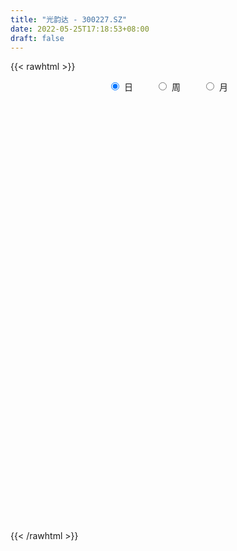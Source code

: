 ```yaml
---
title: "光韵达 - 300227.SZ"
date: 2022-05-25T17:18:53+08:00
draft: false
---
```

{{< rawhtml >}}
    <div style="text-align: center">
        <label style="padding: 1rem;"><input style="margin-right: .5rem" type="radio" name="period" value="D" checked onclick="period_change(this)">日</label>
        <label style="padding: 1rem;"><input style="margin-right: .5rem" type="radio" name="period" value="W" onclick="period_change(this)">周</label>
        <label style="padding: 1rem;"><input style="margin-right: .5rem" type="radio" name="period" value="M" onclick="period_change(this)">月</label>
    </div>
    <div id="chart" style="height: 700px;"></div> 
    <script type="text/javascript">
        const D_v = [71396.24,88922.15,43940.6,48560.32,57992.79,38541.6,37579.6,61984.6,59039.8,83075.34,78291.04,129403.0,85136.7,100874.37,56482.6,55935.8,70724.76,62112.71,170554.14,126384.4,131068.04,201486.22,143440.69,131235.46,130360.18,259855.93,409056.14,199889.13,178535.91,159431.73,136058.58,106813.32,90333.23,119908.94,79739.26,60459.34,67501.64,71784.41,97743.87,93376.44,111074.09,106087.14,94835.6,92257.3,80976.5,82718.97,72795.0,121804.64,139381.11,129545.87,121291.5,263910.94,219995.72,147917.06,153386.84,182254.27,235423.58,179994.6,364795.59,214071.43,172314.31,724397.25,739042.03,427106.42,424332.14,273729.83,359497.41,238953.39,218591.77,242020.8,318872.34,294458.9,184099.8,281123.5,217266.5,311975.94,504077.92,373234.97,506858.2,376538.62,323820.53,209619.53,225566.65,229854.17,163234.7,120606.82,201833.41,137976.55,152385.98,157050.64,77873.5,78353.4,109851.4,113521.88,60467.39,81417.8,60236.64,59104.8,75824.5,69348.02,40558.02,37302.08,76669.12,40745.8,37865.04,49590.94,54704.7,55836.8,70905.3,61338.44,151923.44,104471.86,77012.3,99875.94,114016.34,87281.37,78830.01,88817.77,73609.66,108727.64,107338.99,86425.65,125589.95,91351.6,109850.2,92087.62,89236.9,92846.1,97689.3,194708.17,112758.65,227802.3,177485.65,229566.56,158750.72,158830.48,134049.5,192726.27,166559.0,161096.65,295606.82,146091.99,103067.8,102320.33,89074.14,89567.28,103304.78,135555.5,86853.82,63556.52,65242.65,60344.17,111104.92,50102.77,62726.55,63621.4,88442.85,54688.3,101990.1,106949.3,65543.8,88269.05,52507.57,49715.07,65288.87,53689.4,71375.81,89436.87,94450.52,106181.23,103605.03,59513.95,33618.19,74786.0,31384.93,80382.73,39596.29,49750.66,45534.12,49653.26,41785.61,43439.1,29889.5,32215.57,34482.6,38228.9,34762.62,48405.16,39373.58,56055.16,79682.22,41193.5,66407.01,56197.33,40354.14,58902.57,63582.83,62960.99,57195.45,76431.44,52092.62,51323.26,41003.0,70162.3,78425.6,64043.8,34962.77,38465.4,51883.55,42135.0,42007.0,33212.98,36962.8,44555.4,41077.74,30891.0,29548.1,27858.72,35559.46,46823.46,52243.0,35691.33,25020.13,31625.8,33122.38,26908.4,28099.0,30063.8,44159.0,26860.35,64452.2,41526.49,44926.45,38436.0,57102.1,42088.04,43061.3,38937.8,38467.0,68386.0,52222.8,29601.54,34437.1,35817.03,36481.0,30215.0,42730.5,36498.1,52306.82,50859.4]
const D_histogram = [0.0,-0.0158969801,-0.0237149675,-0.0285580224,-0.0343892147,-0.0353694239,-0.0319135427,-0.021324777,-0.0131343557,0.0007796211,-0.0021570535,0.0099348107,0.0174390977,0.0057442475,0.0023226158,-0.0027402468,0.0047968852,0.0083829006,0.026452293,0.0386032361,0.0469514476,0.0625440773,0.0550224973,0.0574372503,0.0531035476,0.0637212894,0.0779285877,0.0750200605,0.0465913602,0.0342538761,0.0191690252,-0.0077397423,-0.0138278504,-0.0422531989,-0.065223744,-0.0668299192,-0.063743277,-0.0602844974,-0.0483400873,-0.0469092566,-0.0316145723,-0.0166563059,-0.0230767262,-0.0214478985,-0.0218304028,-0.0297855301,-0.0273240599,-0.0120186591,0.0048185374,0.0147022747,0.0113797909,0.022264319,-0.0217472899,-0.0282487528,-0.0089198509,0.0134807444,0.0244762598,0.041092812,0.0602677954,0.0652257443,0.0659695779,0.1289767519,0.1629566367,0.1504248438,0.1160744642,0.0880918861,0.0321814512,-0.0045526921,-0.0273314664,-0.0267051814,-0.0005320202,0.0032683553,-0.0007790027,-0.0025112803,-0.0065250376,-0.000256323,0.0376562791,0.0365316686,0.039632929,0.0278992096,0.0265640244,0.020906884,-0.0050792145,-0.0232880001,-0.0553979798,-0.0688843717,-0.066642996,-0.0596147771,-0.0810894697,-0.1018879075,-0.112643674,-0.1111789029,-0.1235759277,-0.150111497,-0.1614394768,-0.1782282656,-0.1735409336,-0.1520520848,-0.1214504709,-0.1126297716,-0.0927777282,-0.0719460829,-0.066744731,-0.0516772072,-0.0368414293,-0.0202919457,-0.013062296,-0.0011743532,0.0155655148,0.0299662307,0.0599465488,0.0501203637,0.0623319986,0.0773634646,0.0778818056,0.0710134501,0.0692861025,0.0643319061,0.0491719688,0.0551013257,0.062963627,0.0612709726,0.0720456623,0.0790566053,0.0684827309,0.0728123131,0.0605631098,0.0588483852,0.0553959329,0.068777977,0.0656880475,0.0803658389,0.0624696547,0.0587758621,0.0506418166,0.0457792736,0.0348215109,0.0390455638,0.0173751451,-0.0098563796,0.0061870297,0.0038268411,-0.0029334202,-0.0146431986,-0.0256171343,-0.0323053166,-0.0256722094,-0.0384203778,-0.0568169167,-0.0610672779,-0.0567272701,-0.0528447926,-0.0691156438,-0.0733952021,-0.0640236365,-0.0509083974,-0.0328273052,-0.0208030294,0.0002437425,-0.0022379939,-0.0033773301,-0.0195622683,-0.022586465,-0.0260862243,-0.0181539587,-0.0174706533,-0.0257940929,-0.0131024254,-0.0114868865,0.0035494937,-0.0095364165,-0.0235866969,-0.0329838918,-0.0586803052,-0.066946718,-0.0962494285,-0.1063493359,-0.1061941593,-0.0872520353,-0.0617959655,-0.0455760405,-0.0441878467,-0.0367517138,-0.0271072528,-0.0101406839,-0.0015764185,0.0102105586,0.0278435408,0.0347511652,0.0498112684,0.0486565296,0.0468609266,0.0503945551,0.0556919914,0.0533940183,0.0425050976,0.0254291216,0.0021215289,-0.0277039933,-0.054882768,-0.0641747048,-0.0609839758,-0.0716956277,-0.1044359774,-0.0960604932,-0.0787271089,-0.0552319427,-0.0315331682,-0.0114299409,0.0053918737,0.0096901964,0.0154642755,0.0179963373,0.0074736104,0.0097246322,0.0096309993,0.0093270929,0.0171823604,0.0124699227,-0.0011774502,-0.0286414389,-0.0313515953,-0.0381164777,-0.0284741596,-0.02685764,-0.0175315292,-0.0044603048,0.0090068815,0.0002977429,-0.0122825682,-0.0565960821,-0.0883530691,-0.0873993812,-0.0881302513,-0.0577689577,-0.0285249194,-0.0059163984,0.0202958905,0.042879365,0.0612685984,0.081668915,0.0905870018,0.094186989,0.0959648359,0.0988413861,0.0975632728,0.0992693209,0.1050828016,0.084846712,0.0855267513]
const D_fast = [0.0,-0.0198712251,-0.0336179544,-0.0456005149,-0.0600290109,-0.069851576,-0.0743740806,-0.0691165091,-0.0642096767,-0.0501007946,-0.0535767326,-0.0390011657,-0.0271371043,-0.0373958926,-0.0402368704,-0.0459847947,-0.0372484414,-0.0315667009,-0.0068842352,0.0149175169,0.0350035903,0.0662322394,0.0724662837,0.0892403493,0.0981825335,0.1247305977,0.1584200428,0.1742665307,0.1574856705,0.1537116555,0.1434190608,0.1145753577,0.1050302871,0.0660416388,0.0267651577,0.0084515027,-0.0043976744,-0.0160100191,-0.0161506308,-0.0264471143,-0.019056073,-0.0082618831,-0.0204514849,-0.0241846318,-0.0300247369,-0.0454262467,-0.0497957915,-0.0374950554,-0.0194532245,-0.0058939186,-0.0063714547,0.0100791532,-0.0393692783,-0.0529329294,-0.0358339901,-0.0100632088,0.0070513715,0.0339411268,0.068183059,0.089447444,0.1066836721,0.2019350341,0.276654078,0.3017284961,0.2963967326,0.290437126,0.2425720539,0.2046997376,0.1750880967,0.1690380863,0.1950782425,0.1996957068,0.1954535981,0.1930935005,0.1874484838,0.1936531176,0.2409797895,0.2489880961,0.2619975888,0.2572386718,0.2625444927,0.2621140732,0.2348581711,0.2108273855,0.1648679108,0.134160426,0.1197410527,0.1118655773,0.0701185174,0.0238481027,-0.0150685824,-0.041398537,-0.0846895437,-0.1487529872,-0.2004408363,-0.2617866914,-0.3004845928,-0.3170087652,-0.316769769,-0.3361065126,-0.3394489012,-0.3366037767,-0.3480886076,-0.3459403855,-0.340314965,-0.3288384678,-0.3248743921,-0.3132800376,-0.2926487909,-0.2707565173,-0.225789562,-0.2230856562,-0.1952910216,-0.1609186895,-0.1409298971,-0.1300448901,-0.114450712,-0.1033219319,-0.1061888771,-0.0864841888,-0.0628809807,-0.0492558919,-0.0204697866,0.0063053077,0.012852116,0.0353847765,0.0382763506,0.0512737223,0.0616702532,0.0922467916,0.1055788739,0.1403481251,0.1380693546,0.1490695275,0.1535959362,0.1601782115,0.1579258265,0.1719112704,0.154584638,0.1248890184,0.1424791851,0.1410757068,0.1335820904,0.1182115124,0.1008332931,0.0860687817,0.0862838365,0.0639305736,0.0313298056,0.0118126249,0.0019708152,-0.0073579054,-0.0409076676,-0.0635360264,-0.0701703699,-0.0697822303,-0.0599079644,-0.0530844459,-0.0319767384,-0.0350179733,-0.037001642,-0.0580771472,-0.0667479601,-0.0767692756,-0.0733754996,-0.0770598575,-0.0918318204,-0.0824157592,-0.083671942,-0.0677481884,-0.0832182026,-0.1031651573,-0.1208083252,-0.1611748148,-0.1861779071,-0.2395429748,-0.2762302161,-0.3026235794,-0.3054944642,-0.2954873858,-0.2906614709,-0.3003202388,-0.3020720343,-0.2992043865,-0.2847729885,-0.2766028279,-0.2622632111,-0.2376693436,-0.2220739279,-0.1945610076,-0.1835516141,-0.1736319854,-0.1574997181,-0.1382792839,-0.1272287525,-0.1274913988,-0.1382100944,-0.1609873049,-0.1977388254,-0.2386382921,-0.2639739051,-0.27602917,-0.3046647289,-0.3635140729,-0.3791537121,-0.381502105,-0.3718149244,-0.3559994419,-0.3387536999,-0.3205839169,-0.313863045,-0.3042228971,-0.297191751,-0.3058460753,-0.3011638954,-0.2988497785,-0.2968219117,-0.284671054,-0.2862660111,-0.3002077466,-0.3348320949,-0.3453801502,-0.361674152,-0.3591503738,-0.3642482642,-0.3593050357,-0.3473488876,-0.3316299808,-0.3402646837,-0.3559156368,-0.4143781712,-0.4682234256,-0.4891195829,-0.5118830158,-0.4959639617,-0.4738511533,-0.4527217318,-0.4214354703,-0.3881321545,-0.3544257715,-0.3136082262,-0.2820433889,-0.2548966544,-0.2291275986,-0.2015407019,-0.178427997,-0.1519046186,-0.1198204376,-0.1188448492,-0.0967831221]
const D_slow = [0.0,-0.003974245,-0.0099029869,-0.0170424925,-0.0256397962,-0.0344821521,-0.0424605378,-0.0477917321,-0.051075321,-0.0508804157,-0.0514196791,-0.0489359764,-0.044576202,-0.0431401401,-0.0425594862,-0.0432445479,-0.0420453266,-0.0399496014,-0.0333365282,-0.0236857192,-0.0119478573,0.0036881621,0.0174437864,0.031803099,0.0450789859,0.0610093082,0.0804914552,0.0992464703,0.1108943103,0.1194577794,0.1242500356,0.1223151001,0.1188581375,0.1082948377,0.0919889017,0.0752814219,0.0593456027,0.0442744783,0.0321894565,0.0204621423,0.0125584993,0.0083944228,0.0026252413,-0.0027367334,-0.0081943341,-0.0156407166,-0.0224717316,-0.0254763963,-0.024271762,-0.0205961933,-0.0177512456,-0.0121851658,-0.0176219883,-0.0246841765,-0.0269141392,-0.0235439532,-0.0174248882,-0.0071516852,0.0079152636,0.0242216997,0.0407140942,0.0729582822,0.1136974413,0.1513036523,0.1803222684,0.2023452399,0.2103906027,0.2092524297,0.2024195631,0.1957432677,0.1956102627,0.1964273515,0.1962326008,0.1956047808,0.1939735214,0.1939094406,0.2033235104,0.2124564275,0.2223646598,0.2293394622,0.2359804683,0.2412071893,0.2399373856,0.2341153856,0.2202658907,0.2030447977,0.1863840487,0.1714803545,0.151207987,0.1257360102,0.0975750917,0.0697803659,0.038886384,0.0013585098,-0.0390013594,-0.0835584258,-0.1269436592,-0.1649566804,-0.1953192981,-0.223476741,-0.2466711731,-0.2646576938,-0.2813438765,-0.2942631783,-0.3034735357,-0.3085465221,-0.3118120961,-0.3121056844,-0.3082143057,-0.300722748,-0.2857361108,-0.2732060199,-0.2576230202,-0.2382821541,-0.2188117027,-0.2010583402,-0.1837368145,-0.167653838,-0.1553608458,-0.1415855144,-0.1258446077,-0.1105268645,-0.0925154489,-0.0727512976,-0.0556306149,-0.0374275366,-0.0222867592,-0.0075746629,0.0062743204,0.0234688146,0.0398908265,0.0599822862,0.0755996999,0.0902936654,0.1029541195,0.1143989379,0.1231043157,0.1328657066,0.1372094929,0.134745398,0.1362921554,0.1372488657,0.1365155106,0.132854711,0.1264504274,0.1183740983,0.1119560459,0.1023509515,0.0881467223,0.0728799028,0.0586980853,0.0454868871,0.0282079762,0.0098591757,-0.0061467335,-0.0188738328,-0.0270806591,-0.0322814165,-0.0322204809,-0.0327799793,-0.0336243119,-0.0385148789,-0.0441614952,-0.0506830513,-0.0552215409,-0.0595892042,-0.0660377275,-0.0693133338,-0.0721850555,-0.071297682,-0.0736817862,-0.0795784604,-0.0878244333,-0.1024945096,-0.1192311891,-0.1432935463,-0.1698808802,-0.1964294201,-0.2182424289,-0.2336914203,-0.2450854304,-0.2561323921,-0.2653203205,-0.2720971337,-0.2746323047,-0.2750264093,-0.2724737697,-0.2655128845,-0.2568250932,-0.2443722761,-0.2322081437,-0.220492912,-0.2078942732,-0.1939712754,-0.1806227708,-0.1699964964,-0.163639216,-0.1631088338,-0.1700348321,-0.1837555241,-0.1997992003,-0.2150451942,-0.2329691012,-0.2590780955,-0.2830932188,-0.3027749961,-0.3165829817,-0.3244662738,-0.327323759,-0.3259757906,-0.3235532415,-0.3196871726,-0.3151880883,-0.3133196857,-0.3108885276,-0.3084807778,-0.3061490046,-0.3018534145,-0.2987359338,-0.2990302964,-0.3061906561,-0.3140285549,-0.3235576743,-0.3306762142,-0.3373906242,-0.3417735065,-0.3428885827,-0.3406368623,-0.3405624266,-0.3436330686,-0.3577820892,-0.3798703564,-0.4017202017,-0.4237527646,-0.438195004,-0.4453262338,-0.4468053334,-0.4417313608,-0.4310115195,-0.4156943699,-0.3952771412,-0.3726303907,-0.3490836435,-0.3250924345,-0.300382088,-0.2759912698,-0.2511739395,-0.2249032391,-0.2036915611,-0.1823098733]
const D_data = [['2021-05-14', 9.6732, 9.6234, 9.5038, 9.713],['2021-05-17', 9.5536, 9.3743, 9.3743, 9.6035],['2021-05-18', 9.3245, 9.3943, 9.3146, 9.4241],['2021-05-19', 9.3743, 9.3743, 9.3345, 9.4241],['2021-05-20', 9.3345, 9.3046, 9.2847, 9.3743],['2021-05-21', 9.3046, 9.3146, 9.2946, 9.3943],['2021-05-24', 9.3245, 9.3444, 9.2847, 9.3444],['2021-05-25', 9.3444, 9.4441, 9.2946, 9.4441],['2021-05-26', 9.4441, 9.4441, 9.3743, 9.4839],['2021-05-27', 9.4441, 9.5636, 9.4042, 9.6035],['2021-05-28', 9.5337, 9.3743, 9.3544, 9.5935],['2021-05-31', 9.3743, 9.5835, 9.3644, 9.6333],['2021-06-01', 9.6234, 9.5835, 9.5337, 9.6533],['2021-06-02', 9.5536, 9.3345, 9.3245, 9.5935],['2021-06-03', 9.3644, 9.3943, 9.3345, 9.4839],['2021-06-04', 9.3743, 9.3444, 9.3245, 9.4042],['2021-06-07', 9.3444, 9.5038, 9.3444, 9.5038],['2021-06-08', 9.5038, 9.4839, 9.3943, 9.5138],['2021-06-09', 9.464, 9.733, 9.464, 9.8226],['2021-06-10', 9.713, 9.7629, 9.5337, 9.8127],['2021-06-11', 9.6732, 9.8027, 9.6134, 9.9322],['2021-06-15', 9.8027, 10.0019, 9.7728, 10.2311],['2021-06-16', 9.9521, 9.7828, 9.6732, 10.0219],['2021-06-17', 9.7629, 9.9422, 9.6832, 9.992],['2021-06-18', 9.992, 9.9023, 9.8127, 10.0418],['2021-06-21', 9.8824, 10.1613, 9.8525, 10.1613],['2021-06-22', 10.2211, 10.3407, 10.0816, 10.5598],['2021-06-23', 10.1813, 10.2311, 10.1314, 10.4204],['2021-06-24', 10.17, 9.89, 9.87, 10.24],['2021-06-25', 9.85, 10.03, 9.85, 10.36],['2021-06-28', 9.99, 9.96, 9.83, 10.11],['2021-06-29', 9.89, 9.72, 9.7, 9.94],['2021-06-30', 9.71, 9.9, 9.7, 9.91],['2021-07-01', 9.9, 9.52, 9.51, 9.9],['2021-07-02', 9.46, 9.42, 9.39, 9.56],['2021-07-05', 9.45, 9.58, 9.43, 9.59],['2021-07-06', 9.55, 9.6, 9.46, 9.65],['2021-07-07', 9.56, 9.58, 9.42, 9.59],['2021-07-08', 9.55, 9.69, 9.52, 9.74],['2021-07-09', 9.66, 9.56, 9.45, 9.66],['2021-07-12', 9.58, 9.75, 9.52, 9.78],['2021-07-13', 9.71, 9.81, 9.61, 9.84],['2021-07-14', 9.78, 9.55, 9.55, 9.78],['2021-07-15', 9.55, 9.62, 9.55, 9.87],['2021-07-16', 9.58, 9.58, 9.48, 9.65],['2021-07-19', 9.51, 9.44, 9.42, 9.54],['2021-07-20', 9.38, 9.53, 9.27, 9.55],['2021-07-21', 9.44, 9.72, 9.44, 9.75],['2021-07-22', 9.79, 9.82, 9.7, 9.86],['2021-07-23', 9.9, 9.81, 9.66, 9.9],['2021-07-26', 9.74, 9.67, 9.51, 9.91],['2021-07-27', 9.7, 9.88, 9.65, 10.14],['2021-07-28', 9.69, 9.1, 8.88, 9.73],['2021-07-29', 9.24, 9.41, 9.16, 9.55],['2021-07-30', 9.37, 9.75, 9.32, 9.77],['2021-08-02', 9.73, 9.9, 9.57, 9.96],['2021-08-03', 9.8, 9.86, 9.76, 10.23],['2021-08-04', 9.87, 10.03, 9.81, 10.1],['2021-08-05', 9.99, 10.2, 9.82, 10.48],['2021-08-06', 10.27, 10.14, 9.99, 10.31],['2021-08-09', 10.02, 10.16, 9.91, 10.23],['2021-08-10', 10.06, 11.2, 10.04, 11.5],['2021-08-11', 11.3, 11.23, 11.11, 11.86],['2021-08-12', 11.21, 10.85, 10.8, 11.42],['2021-08-13', 10.87, 10.58, 10.58, 11.04],['2021-08-16', 10.6, 10.6, 10.43, 10.73],['2021-08-17', 10.7, 10.1, 10.06, 10.81],['2021-08-18', 10.0, 10.13, 9.96, 10.25],['2021-08-19', 10.08, 10.16, 9.85, 10.29],['2021-08-20', 10.1, 10.4, 9.92, 10.49],['2021-08-23', 10.49, 10.81, 10.35, 10.84],['2021-08-24', 10.6, 10.64, 10.41, 10.8],['2021-08-25', 10.58, 10.57, 10.36, 10.74],['2021-08-26', 10.57, 10.61, 10.5, 10.85],['2021-08-27', 10.55, 10.59, 10.45, 10.76],['2021-08-30', 10.47, 10.75, 10.11, 10.93],['2021-08-31', 10.8, 11.31, 10.57, 11.35],['2021-09-01', 11.3, 10.98, 10.93, 11.51],['2021-09-02', 11.85, 11.1, 11.09, 11.85],['2021-09-03', 11.08, 10.95, 10.79, 11.55],['2021-09-06', 10.85, 11.1, 10.61, 11.3],['2021-09-07', 11.11, 11.08, 10.95, 11.25],['2021-09-08', 11.08, 10.78, 10.72, 11.12],['2021-09-09', 10.76, 10.78, 10.47, 10.85],['2021-09-10', 10.75, 10.47, 10.47, 10.8],['2021-09-13', 10.45, 10.56, 10.36, 10.67],['2021-09-14', 10.51, 10.7, 10.48, 10.87],['2021-09-15', 10.63, 10.76, 10.5, 10.77],['2021-09-16', 10.77, 10.33, 10.29, 10.77],['2021-09-17', 10.37, 10.17, 9.95, 10.45],['2021-09-22', 10.09, 10.14, 10.0, 10.28],['2021-09-23', 10.12, 10.19, 10.1, 10.28],['2021-09-24', 10.18, 9.9, 9.86, 10.18],['2021-09-27', 9.91, 9.51, 9.36, 9.99],['2021-09-28', 9.46, 9.47, 9.38, 9.6],['2021-09-29', 9.36, 9.18, 9.12, 9.43],['2021-09-30', 9.23, 9.26, 9.19, 9.34],['2021-10-08', 9.26, 9.39, 9.23, 9.42],['2021-10-11', 9.4, 9.51, 9.32, 9.63],['2021-10-12', 9.49, 9.22, 9.18, 9.49],['2021-10-13', 9.25, 9.32, 9.21, 9.33],['2021-10-14', 9.28, 9.34, 9.22, 9.4],['2021-10-15', 9.35, 9.12, 9.08, 9.36],['2021-10-18', 9.16, 9.21, 9.07, 9.24],['2021-10-19', 9.21, 9.21, 9.14, 9.21],['2021-10-20', 9.21, 9.25, 9.16, 9.29],['2021-10-21', 9.13, 9.14, 9.05, 9.2],['2021-10-22', 9.15, 9.2, 9.11, 9.26],['2021-10-25', 9.11, 9.3, 9.06, 9.32],['2021-10-26', 9.33, 9.33, 9.2, 9.34],['2021-10-27', 9.33, 9.64, 9.33, 9.65],['2021-10-28', 9.4, 9.2, 9.06, 9.52],['2021-10-29', 9.22, 9.49, 9.2, 9.59],['2021-11-01', 9.44, 9.62, 9.42, 9.64],['2021-11-02', 9.64, 9.51, 9.44, 9.74],['2021-11-03', 9.55, 9.43, 9.29, 9.66],['2021-11-04', 9.41, 9.5, 9.37, 9.53],['2021-11-05', 9.5, 9.47, 9.4, 9.63],['2021-11-08', 9.43, 9.31, 9.23, 9.47],['2021-11-09', 9.31, 9.57, 9.26, 9.59],['2021-11-10', 9.57, 9.66, 9.45, 9.69],['2021-11-11', 9.59, 9.59, 9.56, 9.7],['2021-11-12', 9.58, 9.81, 9.55, 9.84],['2021-11-15', 9.77, 9.86, 9.72, 9.9],['2021-11-16', 9.83, 9.68, 9.62, 9.89],['2021-11-17', 9.74, 9.9, 9.62, 9.9],['2021-11-18', 9.85, 9.72, 9.66, 9.95],['2021-11-19', 9.68, 9.86, 9.64, 9.93],['2021-11-22', 9.81, 9.87, 9.73, 9.9],['2021-11-23', 9.83, 10.16, 9.81, 10.24],['2021-11-24', 10.19, 10.04, 10.0, 10.19],['2021-11-25', 10.12, 10.36, 10.04, 10.54],['2021-11-26', 10.2, 10.01, 9.98, 10.33],['2021-11-29', 9.8, 10.19, 9.73, 10.42],['2021-11-30', 10.27, 10.16, 10.04, 10.27],['2021-12-01', 10.14, 10.22, 9.97, 10.34],['2021-12-02', 10.2, 10.15, 10.01, 10.42],['2021-12-03', 10.18, 10.37, 10.13, 10.51],['2021-12-06', 10.32, 10.04, 9.97, 10.37],['2021-12-07', 10.1, 9.86, 9.7, 10.15],['2021-12-08', 9.86, 10.39, 9.8, 10.76],['2021-12-09', 10.34, 10.22, 10.17, 10.42],['2021-12-10', 10.16, 10.16, 10.08, 10.31],['2021-12-13', 10.14, 10.06, 10.05, 10.19],['2021-12-14', 10.05, 10.01, 9.99, 10.18],['2021-12-15', 10.0, 10.01, 9.98, 10.12],['2021-12-16', 10.06, 10.17, 10.04, 10.18],['2021-12-17', 10.17, 9.9, 9.89, 10.18],['2021-12-20', 9.8, 9.72, 9.71, 9.91],['2021-12-21', 9.68, 9.8, 9.67, 9.84],['2021-12-22', 9.82, 9.87, 9.76, 9.93],['2021-12-23', 9.87, 9.85, 9.78, 9.93],['2021-12-24', 9.89, 9.52, 9.52, 9.9],['2021-12-27', 9.48, 9.56, 9.46, 9.58],['2021-12-28', 9.59, 9.69, 9.53, 9.72],['2021-12-29', 9.66, 9.75, 9.62, 9.84],['2021-12-30', 9.73, 9.86, 9.7, 9.96],['2021-12-31', 9.94, 9.84, 9.8, 9.94],['2022-01-04', 9.86, 10.03, 9.81, 10.05],['2022-01-05', 10.03, 9.78, 9.68, 10.05],['2022-01-06', 9.75, 9.78, 9.7, 9.85],['2022-01-07', 9.85, 9.53, 9.52, 9.85],['2022-01-10', 9.5, 9.62, 9.49, 9.63],['2022-01-11', 9.68, 9.57, 9.54, 9.69],['2022-01-12', 9.56, 9.7, 9.56, 9.78],['2022-01-13', 9.71, 9.61, 9.58, 9.75],['2022-01-14', 9.58, 9.45, 9.39, 9.63],['2022-01-17', 9.41, 9.7, 9.38, 9.73],['2022-01-18', 9.7, 9.58, 9.55, 9.8],['2022-01-19', 9.58, 9.78, 9.52, 9.88],['2022-01-20', 9.67, 9.42, 9.41, 9.73],['2022-01-21', 9.43, 9.31, 9.26, 9.46],['2022-01-24', 9.25, 9.27, 9.25, 9.34],['2022-01-25', 9.28, 8.92, 8.9, 9.3],['2022-01-26', 8.93, 8.98, 8.9, 9.05],['2022-01-27', 8.92, 8.53, 8.53, 8.99],['2022-01-28', 8.6, 8.56, 8.42, 8.68],['2022-02-07', 8.66, 8.55, 8.5, 8.7],['2022-02-08', 8.56, 8.73, 8.5, 8.74],['2022-02-09', 8.74, 8.84, 8.66, 8.84],['2022-02-10', 8.83, 8.76, 8.72, 8.84],['2022-02-11', 8.72, 8.55, 8.52, 8.76],['2022-02-14', 8.51, 8.58, 8.45, 8.62],['2022-02-15', 8.54, 8.59, 8.52, 8.63],['2022-02-16', 8.62, 8.7, 8.6, 8.71],['2022-02-17', 8.7, 8.62, 8.6, 8.73],['2022-02-18', 8.57, 8.68, 8.52, 8.68],['2022-02-21', 8.6, 8.81, 8.6, 8.82],['2022-02-22', 8.73, 8.73, 8.68, 8.78],['2022-02-23', 8.74, 8.89, 8.73, 8.92],['2022-02-24', 8.85, 8.73, 8.63, 8.94],['2022-02-25', 8.77, 8.72, 8.71, 8.87],['2022-02-28', 8.72, 8.8, 8.56, 8.87],['2022-03-01', 8.71, 8.86, 8.69, 8.9],['2022-03-02', 8.8, 8.79, 8.72, 8.82],['2022-03-03', 8.86, 8.66, 8.64, 8.89],['2022-03-04', 8.68, 8.51, 8.49, 8.68],['2022-03-07', 8.44, 8.31, 8.26, 8.53],['2022-03-08', 8.34, 8.05, 8.01, 8.36],['2022-03-09', 8.03, 7.87, 7.45, 8.16],['2022-03-10', 7.97, 7.92, 7.92, 8.05],['2022-03-11', 7.79, 7.98, 7.66, 8.0],['2022-03-14', 8.0, 7.7, 7.68, 8.0],['2022-03-15', 7.61, 7.2, 7.2, 7.67],['2022-03-16', 7.33, 7.53, 7.2, 7.56],['2022-03-17', 7.62, 7.6, 7.57, 7.74],['2022-03-18', 7.5, 7.69, 7.5, 7.73],['2022-03-21', 7.66, 7.74, 7.63, 7.84],['2022-03-22', 7.8, 7.75, 7.72, 7.93],['2022-03-23', 7.73, 7.76, 7.69, 7.84],['2022-03-24', 7.7, 7.62, 7.6, 7.73],['2022-03-25', 7.71, 7.63, 7.6, 7.73],['2022-03-28', 7.56, 7.58, 7.39, 7.67],['2022-03-29', 7.6, 7.36, 7.33, 7.6],['2022-03-30', 7.41, 7.46, 7.36, 7.47],['2022-03-31', 7.46, 7.4, 7.38, 7.51],['2022-04-01', 7.34, 7.36, 7.28, 7.39],['2022-04-06', 7.29, 7.45, 7.29, 7.45],['2022-04-07', 7.38, 7.27, 7.27, 7.44],['2022-04-08', 7.27, 7.07, 7.01, 7.3],['2022-04-11', 7.06, 6.73, 6.68, 7.07],['2022-04-12', 6.7, 6.89, 6.69, 6.9],['2022-04-13', 6.85, 6.74, 6.74, 6.88],['2022-04-14', 6.76, 6.88, 6.76, 6.89],['2022-04-15', 6.87, 6.74, 6.69, 6.87],['2022-04-18', 6.71, 6.8, 6.61, 6.82],['2022-04-19', 6.81, 6.85, 6.78, 6.89],['2022-04-20', 6.85, 6.88, 6.83, 6.94],['2022-04-21', 6.83, 6.57, 6.56, 6.88],['2022-04-22', 6.59, 6.41, 6.4, 6.59],['2022-04-25', 6.28, 5.78, 5.77, 6.29],['2022-04-26', 5.82, 5.62, 5.59, 5.98],['2022-04-27', 5.58, 5.82, 5.55, 5.83],['2022-04-28', 5.81, 5.67, 5.58, 5.81],['2022-04-29', 5.74, 6.02, 5.74, 6.07],['2022-05-05', 5.99, 6.07, 5.97, 6.16],['2022-05-06', 5.94, 6.05, 5.91, 6.1],['2022-05-09', 5.98, 6.17, 5.98, 6.18],['2022-05-10', 6.09, 6.22, 6.09, 6.23],['2022-05-11', 6.26, 6.26, 6.25, 6.47],['2022-05-12', 6.26, 6.39, 6.25, 6.44],['2022-05-13', 6.43, 6.34, 6.28, 6.43],['2022-05-16', 6.37, 6.33, 6.31, 6.41],['2022-05-17', 6.32, 6.35, 6.19, 6.36],['2022-05-18', 6.37, 6.41, 6.34, 6.45],['2022-05-19', 6.36, 6.4, 6.3, 6.41],['2022-05-20', 6.45, 6.48, 6.38, 6.5],['2022-05-23', 6.42, 6.6, 6.42, 6.61],['2022-05-24', 6.6, 6.28, 6.28, 6.64],['2022-05-25', 6.28, 6.53, 6.26, 6.57]]
const W_v = [74247.1,133253.03,83694.1,121830.93,80718.2,82853.2,87646.94,76682.49,179685.69,235384.96,184829.06,172630.24,117632.93,88058.75,96895.16,89252.75,120627.9,130132.51,400239.59,174846.44,161165.61,126430.76,130881.74,106095.8,106353.64,61457.01,99358.14,121824.74,104538.22,111901.71,86289.05,49510.92,29607.47,159142.82,205499.82,236911.87,135550.46,146897.32,134609.04,149000.46,223468.72,209538.12,332339.65,166040.5,128150.8,127580.08,102497.55,124956.1,135457.85,191595.35,179979.51,195245.04,350872.53,241808.59,114627.91,116914.13,89979.72,67418.38,98269.17,87679.4,79679.9,94034.24,71237.28,105563.93,250196.29,210753.19,217813.02,152592.19,156387.6,116083.22,72741.23,164830.0,100717.48,91896.14,93627.88,43779.6,100859.22,86505.65,79825.34,107278.61,391125.4400000001,492460.26,448227.35,783742.4399999999,725203.15,351350.77,280731.57,424446.25,375731.24,305329.7,220145.78,84241.36,181340.47,136529.65,130869.34,152882.22,103262.2,122508.3,180592.5,115842.22,139636.1,270633.02,250329.2,414186.94,204173.06,133338.31,126934.47,280272.99,186317.54,352226.53,242290.59,333801.99,326232.48,18065.99,103378.49,128010.27,94641.68,181937.07,120859.31,82318.02,147369.68,133461.46,189448.44,274405.47,282722.56,251107.79,240504.43,647624.78,355922.56,378310.31,315994.82,400262.3099999999,453390.42,673735.1799999999,369370.94,399196.74,350358.78,183745.75,294111.6,636892.4099999999,417258.86,329022.87,339739.6899999999,288450.86,771891.39,681431.13,526910.1899999999,699479.7500000001,845341.6000000001,1839817.9899999998,1051311.23,1081654.8399999999,1303732.49,1180552.74,1041943.0900000001,1639558.98,1731871.1000000001,1127974.49,780834.79,935905.1299999999,1585196.2999999998,1746113.5,857066.76,679608.6200000001,302426.69,114382.62,799284.67,614369.58,822987.54,1438159.99,1149678.6399999999,803939.2100000001,1013671.8699999999,2140296.3399999999,1707428.9699999997,1446819.05,2275918.73,1228002.5600000001,1587163.28,1613592.8100000001,2447786.3399999999,1431580.78,998123.48,360426.25,292922.53,722256.48,514689.77,610271.29,518362.66,331171.9,418943.84,285880.77,673545.9,626348.2100000001,422110.65,179741.3,342753.42,277957.46,319970.38,427832.47,560844.05,606522.55,1206768.8400000001,532853.33,390865.7,485230.6299999999,546245.59,906502.0599999999,1176539.47,2487192.1499999999,1332793.2,1295821.04,2072685.6499999999,1152095.5800000001,769853.4,266078.3,315643.71,59104.8,299701.74,238743.28,465651.34,468821.4300000001,501691.89,475372.4199999999,810444.0699999999,873923.53,872422.26,519822.03,387102.08,319581.87,362752.25,292576.72,453187.6,259768.14,230162.75,169579.19,264709.62,285443.88,300003.76,288597.47,207703.93,183035.04,110241.64,177702.64,156090.55,246443.24,85149.34,227615.14,179680.63,139664.32]
const W_histogram = [0.0,-0.0133251282,-0.0527548882,-0.0829701395,-0.0972193265,-0.0948767907,-0.0595967683,-0.0378881077,0.0425411557,0.1304456362,0.2323932758,0.27740161,0.3174064063,0.2974328785,0.2259719869,0.1773865449,0.17988994,0.1568205992,0.0713304536,-0.0604201557,-0.1112284135,-0.154928831,-0.1566794034,-0.1641964716,-0.1993463541,-0.1992370465,-0.1983350316,-0.1789879269,-0.1400387614,-0.1877968899,-0.2516659518,-0.2571725119,-0.2476684478,-0.2053069553,-0.1300702825,-0.0846476235,-0.1047659955,-0.0573294843,-0.0159768873,0.0290164863,0.0514160126,0.0997548822,0.1135551091,0.0910743398,0.0679223669,0.0123446208,-0.0131849067,-0.0526293648,-0.1197122368,-0.1292870643,-0.1283962044,-0.1161239874,-0.0798660469,-0.0570262091,-0.0753110855,-0.0573982027,-0.0591060933,-0.0475711921,-0.04264863,-0.03885966,-0.0358976405,-0.0222763393,-0.010716602,-0.0488682889,-0.0341185162,0.0151994049,0.0610555123,0.0796967029,0.1075500959,0.1067593351,0.0969645535,0.1117108766,0.1007148122,0.0739371822,0.0599522993,0.055284124,0.0555211989,0.0425160398,0.0474696004,0.0351742641,0.0850842196,0.1469031028,0.1999493769,0.2906816197,0.2860267815,0.272869578,0.2477757264,0.2201629109,0.1479593646,0.1078804249,0.0472316893,-0.009868339,-0.0659530658,-0.1031607335,-0.1094584791,-0.0968558595,-0.1014243031,-0.0908851543,-0.061343219,-0.0639807822,-0.0561712054,-0.0209329919,0.018063465,0.0396908845,0.0082876334,-0.0349689449,-0.0388650554,-0.0139178513,-0.0144985249,0.0218951323,0.0456442122,0.080572479,0.0457178483,0.0150579569,-0.0043479793,-0.0259029247,-0.0317380089,-0.0276993454,-0.0289099339,-0.0406841482,-0.0241568377,0.0022461377,0.042971377,0.0703317632,0.0838470093,0.0983657625,0.1100520767,0.1691964923,0.2161441212,0.2189890585,0.1660312315,0.1242356579,0.1424812972,0.1064317856,0.1000801441,0.0496635953,-0.0071500647,-0.0695672377,-0.0572844764,-0.0336155889,-0.0392462663,-0.0409864103,-0.0013086481,0.0262780471,0.0578309748,-0.0036769165,-0.0243054159,-0.0099103401,-0.0245196932,0.0350660919,0.0743709056,0.1133610784,0.3545596584,0.5189591159,0.5497720085,0.48507818,0.3926941671,0.1889933164,0.0230396927,-0.0622912961,-0.0428880885,-0.1386736711,-0.1945148097,-0.2969665853,-0.3418433584,-0.3417771463,-0.2975136118,-0.2767766505,-0.236914404,-0.1433780009,-0.1256796975,-0.1631509866,-0.136226258,-0.0452471424,-0.0751840748,-0.0221320151,0.0318825689,-0.033381534,-0.0522939172,-0.0601184333,0.034284847,-0.0150705421,-0.1004149674,-0.1203318103,-0.1055477885,-0.1305772069,-0.1166524197,-0.1874893673,-0.2316567716,-0.248638691,-0.2420317075,-0.2261651927,-0.1800117114,-0.1467635353,-0.1280988428,-0.1256175054,-0.0987958282,-0.0941346281,-0.0798761725,-0.0658858036,-0.021490914,0.0167912728,0.0509903261,0.0336428716,0.0326830159,0.034312296,0.0508024914,0.0571198657,0.0853177065,0.1287480494,0.1395887447,0.1527289778,0.1771225864,0.1532803037,0.1115923734,0.0625646754,-0.012248467,-0.0501340801,-0.0883010064,-0.102106043,-0.0862834065,-0.0723069857,-0.0370812429,-0.0088060354,0.0200323154,0.0610679312,0.071082147,0.0577748947,0.022757986,0.0205900239,-0.0011272636,-0.0192786015,-0.0380284683,-0.0950126826,-0.1255326142,-0.1286447538,-0.119865459,-0.1197742872,-0.1452821043,-0.1698503434,-0.1774765793,-0.1870813205,-0.1982726112,-0.2119724575,-0.2260433212,-0.2429229749,-0.2333211749,-0.1905002764,-0.1382414936,-0.0882352289]
const W_fast = [0.0,-0.0166564103,-0.0692748922,-0.1202326785,-0.1587866971,-0.1801633589,-0.1597825286,-0.1475458949,-0.0564813426,0.064034547,0.2240805055,0.3384392422,0.45779564,0.5121803319,0.4972124371,0.4929736313,0.5404495113,0.5565853204,0.4889277882,0.34207214,0.2634567787,0.1810241535,0.1401037302,0.0915375441,0.0065510731,-0.0431488809,-0.0918306239,-0.117230501,-0.1132910257,-0.2079983768,-0.3347839267,-0.4045836148,-0.4569966625,-0.4659619089,-0.4232428067,-0.3989820536,-0.4452919245,-0.4121877843,-0.3748294092,-0.322581914,-0.2873283845,-0.2140507944,-0.1718617903,-0.1715739746,-0.1777453557,-0.2302369466,-0.2590627008,-0.3116645001,-0.4086754313,-0.4505720249,-0.4817802161,-0.498538996,-0.4822475671,-0.4736642817,-0.5107769294,-0.5072135973,-0.5236980112,-0.524055908,-0.5297955034,-0.5357214485,-0.5417338391,-0.5336816227,-0.5248010358,-0.575169795,-0.5689496514,-0.515831879,-0.4547118935,-0.4161465272,-0.3614056102,-0.3355065373,-0.3210601805,-0.2783861383,-0.2642034996,-0.272496834,-0.2714936421,-0.2623407864,-0.2482234118,-0.250599561,-0.2337786002,-0.2372803705,-0.1660993602,-0.0675547012,0.0354789171,0.1988815648,0.265733422,0.320793613,0.357643693,0.3850716053,0.3498579,0.3367490666,0.2879082533,0.2283411403,0.155768147,0.0927702959,0.0591079306,0.0474965853,0.0175720659,0.0053899261,0.0195960567,0.0009632979,-0.0052699267,0.0247350389,0.068247362,0.0997975027,0.0704661599,0.0184673454,0.0048549711,0.0263227124,0.0221174075,0.0639848478,0.0991449808,0.1542163673,0.1307911986,0.1038957965,0.0834028654,0.0553721888,0.0416026024,0.0387164296,0.0302783577,0.0083331063,0.0188212074,0.0457857172,0.0972538008,0.1421971278,0.1766741261,0.21578432,0.2549836534,0.3564271921,0.4574108512,0.5150030531,0.5035530341,0.4928163749,0.5466823385,0.5372407733,0.5559091679,0.5179085178,0.4593073417,0.3794983593,0.3774600015,0.3927249918,0.3772827478,0.3652960012,0.4046466013,0.4388028083,0.4848134797,0.4223863593,0.3956815059,0.4075989967,0.3868597203,0.4552120284,0.5131095685,0.5804400109,0.9102785055,1.2044177419,1.3726736367,1.4292493532,1.4350388821,1.2785863605,1.11839266,1.0174888472,1.0261700326,0.8957160323,0.7912461912,0.6145527693,0.4842151565,0.3988370821,0.3687222137,0.3202650123,0.3008986579,0.3585905607,0.3448689397,0.266609904,0.259478068,0.339145398,0.2904124469,0.3379315029,0.3999167291,0.3263072427,0.2943213803,0.2714672558,0.3744417479,0.3213187232,0.2108705561,0.1608707607,0.1492678354,0.0915941151,0.0763557974,-0.041353492,-0.1434350891,-0.2225766813,-0.2764776247,-0.317152408,-0.3160018547,-0.3194445624,-0.3328045806,-0.3617276195,-0.3596048994,-0.3784773563,-0.3841879438,-0.3866690258,-0.3476468647,-0.3051668597,-0.2582202249,-0.2671569614,-0.2599460631,-0.2497387091,-0.2205478908,-0.1999505501,-0.1504232826,-0.0748059274,-0.0290680459,0.0222544316,0.0909286868,0.10540648,0.0916166431,0.0582301139,-0.0196451453,-0.0700642783,-0.1303064563,-0.1696380036,-0.1753862188,-0.1794865443,-0.1535311123,-0.1274574136,-0.0936109839,-0.0373083854,-0.0095236329,-0.0083871614,-0.0377145737,-0.0347350297,-0.0567341332,-0.0797051215,-0.1079621053,-0.1886994902,-0.2506025754,-0.2858759034,-0.3070629734,-0.3369153734,-0.3987437166,-0.4657745415,-0.5177699223,-0.5741449936,-0.6349044371,-0.7015973977,-0.7721790917,-0.8497894891,-0.8985179829,-0.9033221535,-0.885623744,-0.8576762866]
const W_slow = [0.0,-0.0033312821,-0.0165200041,-0.037262539,-0.0615673706,-0.0852865683,-0.1001857603,-0.1096577872,-0.0990224983,-0.0664110893,-0.0083127703,0.0610376322,0.1403892338,0.2147474534,0.2712404501,0.3155870864,0.3605595714,0.3997647212,0.4175973346,0.4024922956,0.3746851923,0.3359529845,0.2967831336,0.2557340157,0.2058974272,0.1560881656,0.1065044077,0.0617574259,0.0267477356,-0.0202014869,-0.0831179748,-0.1474111028,-0.2093282148,-0.2606549536,-0.2931725242,-0.3143344301,-0.340525929,-0.3548583,-0.3588525219,-0.3515984003,-0.3387443971,-0.3138056766,-0.2854168993,-0.2626483144,-0.2456677227,-0.2425815674,-0.2458777941,-0.2590351353,-0.2889631945,-0.3212849606,-0.3533840117,-0.3824150085,-0.4023815203,-0.4166380725,-0.4354658439,-0.4498153946,-0.4645919179,-0.4764847159,-0.4871468734,-0.4968617884,-0.5058361985,-0.5114052834,-0.5140844339,-0.5263015061,-0.5348311352,-0.5310312839,-0.5157674059,-0.4958432301,-0.4689557061,-0.4422658724,-0.418024734,-0.3900970149,-0.3649183118,-0.3464340163,-0.3314459414,-0.3176249104,-0.3037446107,-0.2931156007,-0.2812482006,-0.2724546346,-0.2511835797,-0.214457804,-0.1644704598,-0.0918000549,-0.0202933595,0.047924035,0.1098679666,0.1649086943,0.2018985355,0.2288686417,0.240676564,0.2382094793,0.2217212128,0.1959310294,0.1685664097,0.1443524448,0.118996369,0.0962750804,0.0809392757,0.0649440801,0.0509012788,0.0456680308,0.050183897,0.0601066182,0.0621785265,0.0534362903,0.0437200265,0.0402405636,0.0366159324,0.0420897155,0.0535007686,0.0736438883,0.0850733504,0.0888378396,0.0877508448,0.0812751136,0.0733406113,0.066415775,0.0591882915,0.0490172545,0.0429780451,0.0435395795,0.0542824238,0.0718653646,0.0928271169,0.1174185575,0.1449315767,0.1872306998,0.24126673,0.2960139947,0.3375218025,0.368580717,0.4042010413,0.4308089877,0.4558290237,0.4682449226,0.4664574064,0.449065597,0.4347444779,0.4263405807,0.4165290141,0.4062824115,0.4059552495,0.4125247612,0.4269825049,0.4260632758,0.4199869218,0.4175093368,0.4113794135,0.4201459365,0.4387386629,0.4670789325,0.5557188471,0.685458626,0.8229016282,0.9441711732,1.042344715,1.0895930441,1.0953529672,1.0797801432,1.0690581211,1.0343897033,0.9857610009,0.9115193546,0.826058515,0.7406142284,0.6662358254,0.5970416628,0.5378130618,0.5019685616,0.4705486372,0.4297608906,0.3957043261,0.3843925405,0.3655965218,0.360063518,0.3680341602,0.3596887767,0.3466152974,0.3315856891,0.3401569009,0.3363892653,0.3112855235,0.2812025709,0.2548156238,0.2221713221,0.1930082171,0.1461358753,0.0882216824,0.0260620097,-0.0344459172,-0.0909872154,-0.1359901432,-0.1726810271,-0.2047057378,-0.2361101141,-0.2608090712,-0.2843427282,-0.3043117713,-0.3207832222,-0.3261559507,-0.3219581325,-0.309210551,-0.3007998331,-0.2926290791,-0.2840510051,-0.2713503822,-0.2570704158,-0.2357409892,-0.2035539768,-0.1686567906,-0.1304745462,-0.0861938996,-0.0478738237,-0.0199757303,-0.0043345615,-0.0073966782,-0.0199301982,-0.0420054498,-0.0675319606,-0.0891028122,-0.1071795587,-0.1164498694,-0.1186513782,-0.1136432994,-0.0983763166,-0.0806057798,-0.0661620562,-0.0604725597,-0.0553250537,-0.0556068696,-0.06042652,-0.069933637,-0.0936868077,-0.1250699612,-0.1572311497,-0.1871975144,-0.2171410862,-0.2534616123,-0.2959241981,-0.340293343,-0.3870636731,-0.4366318259,-0.4896249403,-0.5461357706,-0.6068665143,-0.665196808,-0.7128218771,-0.7473822505,-0.7694410577]
const W_data = [['2017-07-07', 7.9478, 7.9624, 7.8782, 8.0687],['2017-07-14', 7.9514, 7.7536, 7.629, 8.3545],['2017-07-21', 7.6949, 7.2552, 7.0354, 7.7059],['2017-07-28', 7.1966, 7.1233, 6.8082, 7.2845],['2017-08-04', 7.0684, 7.1233, 7.039, 7.2406],['2017-08-11', 7.0281, 7.2113, 7.0171, 7.3139],['2017-08-18', 7.1893, 7.651, 7.1893, 7.6876],['2017-08-25', 7.6913, 7.5814, 7.4201, 7.9148],['2017-09-01', 7.673, 8.5817, 7.585, 8.8565],['2017-09-08', 8.644, 9.19, 8.578, 9.2339],['2017-09-15', 9.2156, 10.0218, 9.124, 10.0401],['2017-09-22', 10.0034, 9.9155, 9.8092, 10.5824],['2017-09-29', 9.8349, 10.3369, 9.5124, 10.5824],['2017-10-13', 10.3625, 9.9118, 9.6956, 10.4981],['2017-10-20', 9.8935, 9.2632, 9.0141, 10.0108],['2017-10-27', 9.2046, 9.4281, 9.2046, 9.8129],['2017-11-03', 9.4171, 10.1353, 9.1716, 10.172],['2017-11-10', 10.1134, 9.9485, 9.8495, 10.3699],['2017-11-17', 9.9668, 9.0214, 9.0214, 11.2786],['2017-11-24', 8.7942, 7.9148, 7.8342, 9.168],['2017-12-01', 7.8745, 8.4205, 7.7023, 8.7099],['2017-12-08', 8.3912, 8.1969, 7.7682, 8.3912],['2017-12-15', 8.1969, 8.5194, 7.9954, 8.9042],['2017-12-22', 8.5854, 8.3325, 8.0321, 8.5854],['2017-12-29', 8.153, 7.7572, 7.5923, 8.2409],['2018-01-05', 7.7792, 7.9698, 7.7206, 8.0247],['2018-01-12', 8.0247, 7.8415, 7.6949, 8.0247],['2018-01-19', 7.7866, 7.9881, 7.4275, 8.1347],['2018-01-26', 7.9881, 8.2702, 7.8598, 8.3802],['2018-02-02', 8.3032, 7.0281, 6.8082, 8.3069],['2018-02-09', 6.9145, 6.3392, 5.9947, 7.061],['2018-02-14', 6.4491, 6.6616, 6.3428, 6.7312],['2018-02-23', 6.6616, 6.6323, 6.5627, 6.7606],['2018-03-02', 6.6616, 6.9694, 6.603, 7.1416],['2018-03-09', 6.9328, 7.5264, 6.9328, 7.6143],['2018-03-16', 7.6583, 7.3505, 7.1453, 8.0614],['2018-03-23', 7.3871, 6.4747, 6.4747, 7.541],['2018-03-30', 6.3392, 7.2809, 6.1999, 7.3139],['2018-04-04', 7.4091, 7.3652, 7.3065, 7.7682],['2018-04-13', 7.3029, 7.5997, 7.2186, 7.6803],['2018-04-20', 7.6033, 7.4824, 7.2626, 8.0101],['2018-04-27', 7.541, 8.0137, 7.3468, 8.1383],['2018-05-11', 8.0789, 7.7923, 7.6601, 8.4205],['2018-05-18', 7.7537, 7.357, 7.2412, 8.0458],['2018-05-25', 7.3735, 7.2523, 7.2412, 7.649],['2018-06-01', 7.2633, 6.6295, 6.4642, 7.3129],['2018-06-08', 6.613, 6.7508, 6.5799, 6.9216],['2018-06-15', 6.7673, 6.3375, 6.3099, 6.9106],['2018-06-22', 6.2823, 5.5935, 5.3731, 6.2823],['2018-06-29', 5.599, 5.9627, 5.5384, 6.1225],['2018-07-06', 5.8966, 5.9186, 5.6817, 6.1721],['2018-07-13', 5.869, 5.9462, 5.621, 6.128],['2018-07-20', 5.8966, 6.2438, 5.8966, 6.4477],['2018-07-27', 6.2052, 6.1225, 6.0729, 6.5303],['2018-08-03', 6.117, 5.5053, 5.2794, 6.1611],['2018-08-10', 5.4557, 5.8415, 5.3455, 5.847],['2018-08-17', 5.7533, 5.5274, 5.5219, 5.8966],['2018-08-24', 5.5274, 5.61, 5.4943, 5.7092],['2018-08-31', 5.621, 5.4667, 5.4447, 5.7754],['2018-09-07', 5.4612, 5.3731, 5.3014, 5.5604],['2018-09-14', 5.3565, 5.2794, 5.2132, 5.4171],['2018-09-21', 5.2573, 5.362, 5.0424, 5.4006],['2018-09-28', 5.3565, 5.318, 5.2243, 5.4833],['2018-10-12', 5.2353, 4.5244, 4.2158, 5.2353],['2018-10-19', 4.5575, 5.0149, 4.3701, 5.0865],['2018-10-26', 5.0479, 5.5384, 4.9212, 5.577],['2018-11-02', 5.4557, 5.7092, 5.3345, 5.9021],['2018-11-09', 5.6817, 5.5274, 5.3951, 5.7092],['2018-11-16', 5.5604, 5.7754, 5.4833, 5.8745],['2018-11-23', 5.7754, 5.5108, 5.3896, 5.8029],['2018-11-30', 5.4557, 5.3896, 5.2794, 5.588],['2018-12-07', 5.5274, 5.7368, 5.4667, 5.8801],['2018-12-14', 5.6596, 5.4557, 5.4282, 5.7588],['2018-12-21', 5.4392, 5.1747, 5.081, 5.4833],['2018-12-28', 5.1416, 5.2298, 5.092, 5.4667],['2019-01-04', 5.1196, 5.2959, 5.1196, 5.329],['2019-01-11', 5.3014, 5.3455, 5.2132, 5.4447],['2019-01-18', 5.362, 5.1416, 5.0975, 5.362],['2019-01-25', 5.1802, 5.34, 5.0975, 5.3786],['2019-02-01', 5.3731, 5.0975, 4.9046, 5.4392],['2019-02-15', 5.0975, 5.9903, 5.0975, 6.1997],['2019-02-22', 5.9131, 6.5028, 5.8745, 6.5965],['2019-03-01', 6.5028, 6.8169, 6.4918, 6.861],['2019-03-08', 6.8334, 7.8584, 6.8334, 9.5999],['2019-03-15', 7.4341, 7.12, 6.894, 8.156],['2019-03-22', 7.1641, 7.1916, 7.0208, 7.4451],['2019-03-29', 7.0428, 7.1586, 6.8059, 7.2798],['2019-04-04', 7.2467, 7.1916, 7.1531, 7.5994],['2019-04-12', 7.2137, 6.5358, 6.5193, 7.2633],['2019-04-19', 6.6295, 6.7673, 6.4477, 6.9106],['2019-04-26', 6.7673, 6.3319, 6.3209, 6.8885],['2019-04-30', 6.3319, 6.106, 5.9462, 6.354],['2019-05-10', 5.9462, 5.8139, 5.4723, 6.0784],['2019-05-17', 5.8029, 5.7592, 5.5714, 5.9969],['2019-05-24', 5.7316, 5.9692, 5.7316, 6.0135],['2019-05-31', 5.9692, 6.1627, 5.925, 6.323],['2019-06-06', 6.1406, 5.9084, 5.8034, 6.218],['2019-06-14', 5.8532, 6.0521, 5.8145, 6.218],['2019-06-21', 6.03, 6.3506, 5.9416, 6.5054],['2019-06-28', 6.4114, 5.9803, 5.9195, 6.4114],['2019-07-05', 6.1129, 6.0853, 6.0577, 6.3948],['2019-07-12', 6.0466, 6.5219, 5.6708, 6.6159],['2019-07-19', 6.4446, 6.7762, 6.3893, 6.8315],['2019-07-26', 6.6878, 6.7541, 6.2732, 6.8867],['2019-08-02', 6.7209, 6.0908, 6.0521, 6.8425],['2019-08-09', 5.9803, 5.7371, 5.61, 6.1461],['2019-08-16', 5.7537, 6.0798, 5.6431, 6.124],['2019-08-23', 6.218, 6.4833, 6.1406, 6.7872],['2019-08-30', 6.3672, 6.2235, 6.1572, 6.5883],['2019-09-06', 6.1959, 6.7928, 6.1848, 6.9199],['2019-09-12', 6.9033, 6.8315, 6.7209, 7.047],['2019-09-20', 6.9254, 7.1907, 6.6049, 7.2681],['2019-09-27', 7.1023, 6.3782, 6.3009, 7.2349],['2019-09-30', 6.3838, 6.2898, 6.2732, 6.4225],['2019-10-11', 6.3451, 6.3119, 6.1074, 6.428],['2019-10-18', 6.3396, 6.1737, 6.1074, 6.5109],['2019-10-25', 6.1903, 6.2843, 6.1406, 6.3672],['2019-11-01', 6.3838, 6.3893, 6.1406, 6.5993],['2019-11-08', 6.3893, 6.3174, 6.2124, 6.4998],['2019-11-15', 6.2788, 6.1295, 5.9858, 6.2788],['2019-11-22', 6.124, 6.4777, 6.0466, 6.5938],['2019-11-29', 6.4777, 6.7154, 6.3285, 6.7707],['2019-12-06', 6.6933, 7.1023, 6.6933, 7.1133],['2019-12-13', 7.1078, 7.1741, 6.8425, 7.2349],['2019-12-20', 7.2239, 7.1852, 7.047, 7.4339],['2019-12-27', 7.1189, 7.3621, 6.8536, 7.6937],['2020-01-03', 7.5997, 7.5002, 7.2405, 7.7379],['2020-01-10', 7.5002, 8.4233, 7.5002, 8.8378],['2020-01-17', 8.4288, 8.7438, 8.3182, 9.092],['2020-01-23', 8.7328, 8.5393, 8.3735, 9.3242],['2020-02-07', 7.6882, 7.9037, 6.9199, 8.0087],['2020-02-14', 7.8429, 7.9535, 7.6163, 8.0751],['2020-02-21', 7.9922, 8.8046, 7.9922, 8.9539],['2020-02-28', 8.7217, 8.2353, 8.2353, 9.5287],['2020-03-06', 8.3404, 8.6388, 8.2353, 8.8267],['2020-03-13', 8.6167, 8.0585, 7.7932, 8.8267],['2020-03-20', 8.0751, 7.7711, 7.4229, 8.2298],['2020-03-27', 7.655, 7.4118, 7.2847, 7.7932],['2020-04-03', 7.1963, 8.2243, 6.9641, 8.5172],['2020-04-10', 8.3846, 8.4896, 8.3846, 9.1197],['2020-04-17', 8.5614, 8.2022, 7.959, 8.5614],['2020-04-24', 8.2353, 8.2575, 8.1248, 8.8046],['2020-04-30', 8.2298, 8.9207, 7.7545, 8.9926],['2020-05-08', 8.8323, 9.0202, 8.7881, 9.2744],['2020-05-15', 9.081, 9.3242, 8.6665, 9.6447],['2020-05-22', 9.3021, 8.159, 8.0892, 9.4237],['2020-05-29', 8.2486, 8.4977, 7.8202, 8.6869],['2020-06-05', 8.4977, 8.9659, 8.4379, 9.2149],['2020-06-12', 8.9559, 8.6471, 8.4279, 9.6134],['2020-06-19', 8.6571, 9.7629, 8.6272, 10.0617],['2020-06-24', 9.8127, 9.8824, 9.5835, 10.4104],['2020-07-03', 9.8027, 10.2311, 9.6832, 10.7391],['2020-07-10', 10.241, 13.7875, 10.2111, 14.3355],['2020-07-17', 13.4488, 14.3653, 13.4189, 15.76],['2020-07-24', 14.8933, 13.7577, 13.3492, 15.5807],['2020-07-31', 13.9469, 13.0105, 12.1538, 14.4849],['2020-08-07', 13.0503, 12.7316, 12.2633, 13.6979],['2020-08-14', 12.7017, 10.9185, 10.5299, 12.7017],['2020-08-21', 10.9284, 10.6296, 10.3407, 11.3369],['2020-08-28', 10.7391, 11.0978, 10.4602, 11.2572],['2020-09-04', 11.1177, 12.343, 10.6893, 12.4725],['2020-09-11', 12.3729, 10.769, 10.2809, 12.9308],['2020-09-18', 10.8587, 10.8686, 10.3008, 11.297],['2020-09-25', 10.8786, 9.7927, 9.723, 11.1376],['2020-09-30', 9.8724, 9.982, 9.5138, 10.1912],['2020-10-09', 10.1514, 10.261, 10.1514, 10.4104],['2020-10-16', 10.4702, 10.779, 10.4204, 11.3169],['2020-10-23', 10.8487, 10.52, 10.3108, 11.048],['2020-10-30', 10.52, 10.7989, 10.0119, 11.2372],['2020-11-06', 10.7889, 11.7553, 10.6296, 11.8848],['2020-11-13', 11.7055, 11.0679, 10.9782, 12.2135],['2020-11-20', 11.0579, 10.2709, 9.9721, 11.1077],['2020-11-27', 10.2211, 10.9882, 9.9621, 11.7652],['2020-12-04', 11.3667, 12.094, 11.1376, 12.2036],['2020-12-11', 12.1538, 10.7491, 10.3506, 12.3729],['2020-12-18', 10.6993, 11.8649, 10.4901, 12.2036],['2020-12-25', 11.7453, 12.2235, 11.3966, 12.9109],['2020-12-31', 12.1338, 10.7491, 10.0119, 12.1338],['2021-01-08', 10.769, 11.1177, 10.6594, 12.1936],['2021-01-15', 10.8686, 11.1874, 10.5797, 12.0741],['2021-01-22', 11.0778, 12.7415, 10.9782, 12.8511],['2021-01-29', 12.602, 11.1177, 10.8089, 12.7216],['2021-02-05', 11.0878, 10.3008, 10.2908, 11.7055],['2021-02-10', 10.3407, 10.7889, 10.0119, 10.9882],['2021-02-19', 11.0878, 11.1575, 10.5598, 11.1575],['2021-02-26', 11.1376, 10.5698, 10.2211, 11.4365],['2021-03-05', 10.5897, 10.9583, 10.4901, 11.048],['2021-03-12', 10.9782, 9.6433, 9.5835, 11.0579],['2021-03-19', 9.6732, 9.5138, 9.195, 9.8924],['2021-03-26', 9.5138, 9.5038, 9.2349, 9.6035],['2021-04-02', 9.5636, 9.5736, 9.4042, 10.0019],['2021-04-09', 9.7031, 9.5536, 9.5437, 9.8027],['2021-04-16', 9.6035, 9.9222, 9.2448, 10.1912],['2021-04-23', 9.9322, 9.8226, 9.7529, 10.2211],['2021-04-30', 9.7728, 9.6433, 9.2647, 10.0518],['2021-05-07', 9.6533, 9.3644, 9.3444, 9.8625],['2021-05-14', 9.3245, 9.6234, 9.2647, 9.7828],['2021-05-21', 9.5536, 9.3146, 9.2847, 9.6035],['2021-05-28', 9.3245, 9.3743, 9.2847, 9.6035],['2021-06-04', 9.3743, 9.3444, 9.3245, 9.6533],['2021-06-11', 9.3444, 9.8027, 9.3444, 9.9322],['2021-06-18', 9.8027, 9.9023, 9.6732, 10.2311],['2021-06-25', 9.8824, 10.03, 9.85, 10.5598],['2021-07-02', 9.99, 9.42, 9.39, 10.11],['2021-07-09', 9.45, 9.56, 9.42, 9.74],['2021-07-16', 9.58, 9.58, 9.48, 9.87],['2021-07-23', 9.51, 9.81, 9.27, 9.9],['2021-07-30', 9.74, 9.75, 8.88, 10.14],['2021-08-06', 9.73, 10.14, 9.57, 10.48],['2021-08-13', 10.02, 10.58, 9.91, 11.86],['2021-08-20', 10.6, 10.4, 9.85, 10.81],['2021-08-27', 10.49, 10.59, 10.35, 10.85],['2021-09-03', 10.47, 10.95, 10.11, 11.85],['2021-09-10', 10.85, 10.47, 10.47, 11.3],['2021-09-17', 10.45, 10.17, 9.95, 10.87],['2021-09-24', 10.09, 9.9, 9.86, 10.28],['2021-09-30', 9.91, 9.26, 9.12, 9.99],['2021-10-08', 9.26, 9.39, 9.23, 9.42],['2021-10-15', 9.4, 9.12, 9.08, 9.63],['2021-10-22', 9.16, 9.2, 9.05, 9.29],['2021-10-29', 9.11, 9.49, 9.06, 9.65],['2021-11-05', 9.44, 9.47, 9.29, 9.74],['2021-11-12', 9.43, 9.81, 9.23, 9.84],['2021-11-19', 9.77, 9.86, 9.62, 9.95],['2021-11-26', 9.81, 10.01, 9.73, 10.54],['2021-12-03', 9.8, 10.37, 9.73, 10.51],['2021-12-10', 10.32, 10.16, 9.7, 10.76],['2021-12-17', 10.14, 9.9, 9.89, 10.19],['2021-12-24', 9.8, 9.52, 9.52, 9.93],['2021-12-31', 9.48, 9.84, 9.46, 9.96],['2022-01-07', 9.86, 9.53, 9.52, 10.05],['2022-01-14', 9.5, 9.45, 9.39, 9.78],['2022-01-21', 9.41, 9.31, 9.26, 9.88],['2022-01-28', 9.25, 8.56, 8.42, 9.34],['2022-02-11', 8.66, 8.55, 8.5, 8.84],['2022-02-18', 8.51, 8.68, 8.45, 8.73],['2022-02-25', 8.6, 8.72, 8.6, 8.94],['2022-03-04', 8.72, 8.51, 8.49, 8.9],['2022-03-11', 8.44, 7.98, 7.45, 8.53],['2022-03-18', 8.0, 7.69, 7.2, 8.0],['2022-03-25', 7.66, 7.63, 7.6, 7.93],['2022-04-01', 7.56, 7.36, 7.28, 7.67],['2022-04-08', 7.29, 7.07, 7.01, 7.45],['2022-04-15', 7.06, 6.74, 6.68, 7.07],['2022-04-22', 6.71, 6.41, 6.4, 6.94],['2022-04-29', 6.28, 6.02, 5.55, 6.29],['2022-05-06', 5.99, 6.05, 5.91, 6.16],['2022-05-13', 5.98, 6.34, 5.98, 6.47],['2022-05-20', 6.37, 6.48, 6.19, 6.5],['2022-05-27', 6.42, 6.53, 6.26, 6.64]]
const M_v = [461605.4999999999,350326.8099999999,372477.9,365282.35,124391.12,359103.3999999999,102077.37,49602.65,135774.73,211143.94,98973.12,173489.22,106287.85,128987.49,379402.0600000001,861899.91,400781.1099999999,186918.85,473875.2,657480.6,271743.19,211599.54,169588.68,1670139.2400000002,1252290.2400000002,1912200.27,1584638.0099999998,1185068.8900000001,965989.7300000002,676030.67,661869.85,1981867.05,1231969.9100000001,625444.0,328494.24,764180.92,1036137.9500000002,1216126.5100000002,815209.54,1873251.8900000004,1394275.1300000001,1241951.3700000001,1382887.3500000001,913235.5,794355.3899999999,1992662.6099999994,1745727.6799999999,1687003.53,1431739.9499999997,1191608.28,2906706.4000000004,2922631.77,2039527.1899999999,2287215.5600000001,2351127.2000000002,1337723.51,1278013.7200000002,1477827.3100000001,1627319.77,1150061.74,746944.12,1284452.3699999999,999643.4299999999,780481.78,425761.5499999999,450875.59,733383.37,436918.92,328761.21,289249.5999999999,429604.9,401136.7,800347.2700000001,298179.52,945630.2099999998,487170.92,436765.65,333735.75,777988.1500000001,716616.34,728003.5299999999,580614.3500000001,1011495.7200000001,443619.26,332630.82,699420.8399999999,582709.83,451071.5,391511.2,1299310.3499999999,2200267.8499999996,1409894.3300000001,601621.6800000001,522205.2200000001,1210546.3199999998,795275.3100000001,1272617.5800000001,465437.51,526538.47,1137404.8299999998,1482641.51,1843382.73,1368792.2,1950905.4399999999,2268683.5699999998,4951638.1799999997,5731754.5300000003,4725678.330000001,5021319.0499999989,2351024.4100000001,4974707.1100000003,8229208.2499999991,7080123.21,2373728.7399999998,2275224.6399999997,2126100.3500000001,1249825.5599999998,3005770.04,2528492.1799999997,7108399.7199999997,3760302.7799999998,1063201.1599999999,2644647.0900000003,2584534.4899999998,1368284.7099999997,730858.5699999999,1168828.97,720026.1699999999,632109.4299999999]
const M_histogram = [0.0,0.0264907123,0.0888769659,0.0565913405,0.0450902423,0.0344488136,0.0027063323,-0.0396786989,-0.0380481557,-0.0673426756,-0.0940563994,-0.0955334486,-0.0951862446,-0.0931522709,-0.0179562858,0.0115225524,0.0135703906,-0.0155106502,-0.0011183397,0.0526295646,0.1259119577,0.1170267779,0.1196553298,0.2716458515,0.27215857,0.2915632611,0.3523086277,0.4100829028,0.3270700752,0.2906554737,0.2051199435,0.175877842,0.1153408878,0.0271611407,-0.0465593359,-0.0403399156,-0.0362484387,-0.0168130073,0.004960397,0.2075419923,0.2265505594,0.2391993992,0.1172954236,0.0371949165,0.0313104108,0.1443324203,0.3231975137,0.9038844953,0.7178463125,0.4228549941,0.4027733805,0.1649916474,0.0717442855,0.0957725865,0.1313235856,-0.193907306,-0.471971479,-0.5599795947,-0.5932568112,-0.5683668938,-0.5444190603,-0.4719940854,-0.3826587207,-0.3533842049,-0.3547682944,-0.3324124731,-0.3290189218,-0.3668498878,-0.3580496975,-0.3299482803,-0.3489400755,-0.2848068154,-0.0840656192,-0.009377527,-0.0271700098,-0.0811283295,-0.0962714594,-0.1711991122,-0.1822329954,-0.1316509267,-0.171810624,-0.2367500411,-0.263684367,-0.2943324846,-0.3039199834,-0.2650076472,-0.241791998,-0.2192335725,-0.2048090426,-0.0666944306,0.0585062918,0.073253584,0.0886237032,0.0881176765,0.1187573611,0.1233010923,0.1293103642,0.1321057331,0.1581831018,0.2158242024,0.3158303328,0.3457811054,0.2836113716,0.3405626707,0.3324259733,0.434761114,0.6387707532,0.6076248245,0.4827447656,0.4266241614,0.4136620753,0.3238604642,0.2667925446,0.1741361004,0.0343861355,-0.0583339834,-0.1254857734,-0.148791028,-0.1728242389,-0.0865317517,-0.165797392,-0.1987942642,-0.1725281538,-0.1732803276,-0.2517976247,-0.2773638412,-0.3724299235,-0.5039484575,-0.5296562782]
const M_fast = [0.0,0.0331133903,0.1177188854,0.0995810951,0.0993525575,0.0973233322,0.0662574339,0.0139527281,0.0060712323,-0.0400589565,-0.0902867802,-0.1156471915,-0.1390965486,-0.1603506427,-0.089643729,-0.0572842527,-0.0518438168,-0.0848025202,-0.0706897946,-0.0037844992,0.1009758833,0.121347398,0.1538897824,0.373791767,0.442344128,0.5346396344,0.6834621578,0.8437571587,0.8425118499,0.8787611168,0.8445055724,0.8592329314,0.8275311992,0.7461417373,0.6607814268,0.6569158681,0.6519452353,0.6671774149,0.6901909184,0.9446580118,1.0203042188,1.0927529084,1.0001727887,0.9293710107,0.9313141077,1.0804192223,1.3400836941,2.1467417995,2.1401651949,1.9508876249,2.0314993565,1.8349655352,1.7596542447,1.8076256923,1.8760075879,1.5022998697,1.106242827,0.8782398126,0.6966483933,0.5794465873,0.4672896557,0.4217161092,0.4153867937,0.3563152583,0.2662390952,0.2054917982,0.1266306191,-0.0029128189,-0.083625053,-0.1380107059,-0.2442375199,-0.2513059637,-0.0715811722,0.0007625381,-0.023822447,-0.0980628491,-0.1372738439,-0.2550012747,-0.3115934068,-0.2939240697,-0.3770364231,-0.5011633504,-0.5940187681,-0.6982500068,-0.7838175015,-0.811157077,-0.8483894274,-0.880639395,-0.9174171258,-0.7959761215,-0.6561488261,-0.6230881379,-0.5855620929,-0.5640387005,-0.5037096757,-0.4683406713,-0.4300038084,-0.3941820062,-0.3285588621,-0.2169617108,-0.0379979973,0.0783980517,0.0871311608,0.2292231275,0.3041929234,0.5152183427,0.8789206702,0.9996809476,0.9954870801,1.0460225163,1.136475949,1.1276394539,1.1372696705,1.0881472513,0.9569938203,0.8496902055,0.7511669722,0.6906639607,0.62342469,0.6880842393,0.5673692509,0.4846738128,0.4678078847,0.423735629,0.2822689258,0.1873617489,-0.0008118142,-0.2583174626,-0.4164393528]
const M_slow = [0.0,0.0066226781,0.0288419195,0.0429897546,0.0542623152,0.0628745186,0.0635511017,0.0536314269,0.044119388,0.0272837191,0.0037696192,-0.0201137429,-0.0439103041,-0.0671983718,-0.0716874432,-0.0688068051,-0.0654142075,-0.06929187,-0.0695714549,-0.0564140638,-0.0249360744,0.0043206201,0.0342344526,0.1021459155,0.170185558,0.2430763732,0.3311535301,0.4336742559,0.5154417747,0.5881056431,0.639385629,0.6833550894,0.7121903114,0.7189805966,0.7073407626,0.6972557837,0.688193674,0.6839904222,0.6852305214,0.7371160195,0.7937536594,0.8535535092,0.8828773651,0.8921760942,0.9000036969,0.936086802,1.0168861804,1.2428573042,1.4223188824,1.5280326309,1.628725976,1.6699738878,1.6879099592,1.7118531058,1.7446840022,1.6962071757,1.578214306,1.4382194073,1.2899052045,1.1478134811,1.011708716,0.8937101946,0.7980455144,0.7096994632,0.6210073896,0.5379042713,0.4556495409,0.3639370689,0.2744246445,0.1919375745,0.1047025556,0.0335008517,0.0124844469,0.0101400652,0.0033475627,-0.0169345196,-0.0410023845,-0.0838021625,-0.1293604114,-0.1622731431,-0.2052257991,-0.2644133093,-0.3303344011,-0.4039175222,-0.4798975181,-0.5461494299,-0.6065974294,-0.6614058225,-0.7126080832,-0.7292816908,-0.7146551179,-0.6963417219,-0.6741857961,-0.652156377,-0.6224670367,-0.5916417636,-0.5593141726,-0.5262877393,-0.4867419639,-0.4327859132,-0.3538283301,-0.2673830537,-0.1964802108,-0.1113395431,-0.0282330498,0.0804572287,0.240149917,0.3920561231,0.5127423145,0.6193983549,0.7228138737,0.8037789897,0.8704771259,0.914011151,0.9226076848,0.908024189,0.8766527456,0.8394549886,0.7962489289,0.774615991,0.733166643,0.6834680769,0.6403360385,0.5970159566,0.5340665504,0.4647255901,0.3716181092,0.2456309949,0.1132169253]
const M_data = [['2011-06-30', 3.1227, 2.852, 2.6264, 3.1661],['2011-07-29', 2.8574, 3.2671, 2.8448, 3.5866],['2011-08-31', 3.2527, 4.0072, 2.8574, 4.2924],['2011-09-30', 4.0072, 2.9657, 2.9097, 4.074],['2011-10-31', 2.9964, 3.1552, 2.7635, 3.3105],['2011-11-30', 3.1227, 3.1462, 3.0144, 3.5921],['2011-12-30', 3.2437, 2.7906, 2.7076, 3.3213],['2012-01-31', 2.8664, 2.4495, 2.3105, 2.8682],['2012-02-29', 2.4152, 2.8664, 2.4152, 3.0379],['2012-03-30', 2.8466, 2.3664, 2.3664, 3.157],['2012-04-27', 2.3827, 2.1841, 2.1047, 2.5072],['2012-05-31', 2.2202, 2.3466, 2.1534, 2.6173],['2012-06-29', 2.3466, 2.2852, 2.1697, 2.4567],['2012-07-31', 2.2852, 2.2292, 2.1715, 2.5776],['2012-08-31', 2.2383, 3.3014, 2.2383, 3.4224],['2012-09-28', 3.2581, 2.9998, 2.9109, 4.0108],['2012-10-31', 2.9962, 2.742, 2.6694, 3.3884],['2012-11-30', 2.7565, 2.268, 2.1972, 2.8219],['2012-12-31', 2.239, 2.7565, 2.121, 2.9054],['2013-01-31', 2.762, 3.4465, 2.6984, 4.0313],['2013-02-28', 3.4465, 4.1021, 3.3503, 4.2637],['2013-03-29', 4.1602, 3.343, 3.2341, 4.1874],['2013-04-26', 3.3085, 3.5682, 3.1796, 4.0839],['2013-05-31', 3.5682, 6.0272, 3.5682, 6.9169],['2013-06-28', 5.8412, 4.7802, 4.2697, 5.9032],['2013-07-31', 4.7401, 5.3271, 4.4848, 6.0381],['2013-08-30', 5.3308, 6.3626, 5.3308, 6.8877],['2013-09-30', 6.4246, 7.008, 6.4246, 8.2295],['2013-10-31', 6.9825, 5.5386, 5.1557, 8.2514],['2013-11-29', 5.5167, 6.1256, 4.9625, 6.246],['2013-12-31', 5.8959, 5.4657, 4.7802, 5.8959],['2014-01-30', 5.4693, 6.1074, 5.3271, 6.5413],['2014-02-28', 5.9871, 5.6881, 5.3271, 6.9242],['2014-03-31', 5.6152, 5.0974, 5.0391, 6.184],['2014-04-30', 5.1375, 4.9333, 4.7073, 5.5969],['2014-05-30', 4.9333, 5.8176, 4.9333, 6.0005],['2014-06-30', 5.7737, 5.8871, 5.3273, 6.4396],['2014-07-31', 5.9017, 6.22, 5.7737, 6.6152],['2014-08-29', 6.1395, 6.4542, 6.0188, 6.6481],['2014-09-30', 6.4542, 9.5167, 6.4176, 9.7545],['2014-10-31', 9.4325, 8.1007, 7.6141, 9.8642],['2014-11-28', 8.0495, 8.4117, 7.2811, 8.6824],['2014-12-31', 8.3166, 6.6957, 6.1176, 8.3751],['2015-01-30', 6.6518, 6.8603, 6.0261, 7.2994],['2015-02-27', 6.8055, 7.7128, 6.6591, 7.8299],['2015-03-31', 7.7677, 9.6959, 7.5006, 10.3728],['2015-04-30', 9.5862, 11.6409, 9.041, 12.2632],['2015-05-29', 11.6409, 19.3941, 11.4212, 20.3532],['2015-06-30', 20.1336, 11.6958, 9.9496, 21.9236],['2015-07-31', 11.4578, 9.6934, 7.4787, 12.2339],['2015-08-31', 9.4591, 12.8416, 8.7233, 14.0935],['2015-09-30', 12.2632, 9.8764, 9.5909, 14.7122],['2015-10-30', 10.323, 11.1247, 10.1034, 12.3657],['2015-11-30', 10.7916, 12.7171, 10.5646, 14.8366],['2015-12-31', 12.6951, 13.3614, 12.4975, 15.3125],['2016-01-29', 13.4309, 8.2731, 7.5373, 13.4309],['2016-02-29', 8.1266, 7.1932, 7.1932, 9.6165],['2016-03-31', 7.0651, 8.3829, 6.6917, 8.7856],['2016-04-29', 8.4122, 8.4713, 7.9985, 10.0302],['2016-05-31', 8.5006, 8.8851, 7.4201, 9.1781],['2016-06-30', 8.7936, 8.713, 7.9475, 9.5224],['2016-10-31', 9.5846, 9.31, 9.0463, 10.0058],['2016-11-30', 9.31, 9.7385, 9.0902, 10.2988],['2016-12-30', 9.6323, 9.1195, 8.3724, 9.6835],['2017-01-26', 9.1708, 8.6214, 8.2515, 9.3246],['2017-02-28', 8.5738, 8.7826, 8.3687, 8.984],['2017-03-31', 8.7643, 8.42, 8.3174, 8.995],['2017-04-28', 8.398, 7.5887, 7.1306, 8.8192],['2017-05-31', 7.5814, 7.8488, 7.2332, 8.0431],['2017-06-30', 7.7682, 7.9478, 7.2369, 8.1786],['2017-07-31', 7.9478, 7.1306, 6.8082, 8.3545],['2017-08-31', 7.1306, 8.0504, 7.0171, 8.1347],['2017-09-29', 8.0614, 10.3369, 8.0614, 10.5824],['2017-10-31', 10.3625, 9.4684, 9.0141, 10.4981],['2017-11-30', 9.4025, 8.4498, 7.7023, 11.2786],['2017-12-29', 8.4864, 7.7572, 7.5923, 8.9042],['2018-01-31', 7.7792, 7.9808, 7.4275, 8.3802],['2018-02-28', 7.8708, 6.8705, 5.9947, 8.0247],['2018-03-30', 6.8119, 7.2809, 6.1999, 8.0614],['2018-04-27', 7.4091, 8.0137, 7.2186, 8.1383],['2018-05-31', 8.0789, 6.7563, 6.5469, 8.4205],['2018-06-29', 6.6516, 5.9627, 5.3731, 6.9216],['2018-07-31', 5.8966, 5.9462, 5.621, 6.5303],['2018-08-31', 5.9131, 5.4667, 5.2794, 6.0233],['2018-09-28', 5.4612, 5.318, 5.0424, 5.5604],['2018-10-31', 5.2353, 5.7037, 4.2158, 5.9021],['2018-11-30', 5.6706, 5.3896, 5.2794, 5.8745],['2018-12-28', 5.5274, 5.2298, 5.081, 5.8801],['2019-01-31', 5.1196, 4.9597, 4.9046, 5.4447],['2019-02-28', 4.9708, 6.7122, 4.9597, 6.8555],['2019-03-29', 6.7012, 7.1586, 6.6571, 9.5999],['2019-04-30', 7.2467, 6.106, 5.9462, 7.5994],['2019-05-31', 5.9462, 6.1627, 5.4723, 6.323],['2019-06-28', 6.1406, 5.9803, 5.8034, 6.5054],['2019-07-31', 6.1129, 6.4446, 5.6708, 6.8867],['2019-08-30', 6.3727, 6.2235, 5.61, 6.7872],['2019-09-30', 6.1959, 6.2898, 6.1848, 7.2681],['2019-10-31', 6.3451, 6.3009, 6.1074, 6.5993],['2019-11-29', 6.2124, 6.7154, 5.9858, 6.7707],['2019-12-31', 6.6933, 7.4229, 6.6933, 7.7379],['2020-01-23', 7.4008, 8.5393, 7.2957, 9.3242],['2020-02-28', 7.6882, 8.2353, 6.9199, 9.5287],['2020-03-31', 8.3404, 7.2128, 6.9641, 8.8267],['2020-04-30', 7.1631, 8.9207, 7.1189, 9.1197],['2020-05-29', 8.8323, 8.4977, 7.8202, 9.6447],['2020-06-30', 8.4977, 10.4502, 8.4279, 10.51],['2020-07-31', 10.3407, 13.0105, 10.0119, 15.76],['2020-08-31', 13.0503, 11.0778, 10.3407, 13.6979],['2020-09-30', 11.1077, 9.982, 9.5138, 12.9308],['2020-10-30', 10.1514, 10.7989, 10.0119, 11.3169],['2020-11-30', 10.7889, 11.5859, 9.9621, 12.2135],['2020-12-31', 11.556, 10.7491, 10.0119, 12.9109],['2021-01-29', 10.769, 11.1177, 10.5797, 12.8511],['2021-02-26', 11.0878, 10.5698, 10.0119, 11.7055],['2021-03-31', 10.5897, 9.5636, 9.195, 11.0579],['2021-04-30', 9.5935, 9.6433, 9.2448, 10.2211],['2021-05-31', 9.6533, 9.5835, 9.2647, 9.8625],['2021-06-30', 9.6234, 9.9, 9.3245, 10.5598],['2021-07-30', 9.9, 9.75, 8.88, 10.14],['2021-08-31', 9.73, 11.31, 9.57, 11.86],['2021-09-30', 11.3, 9.26, 9.12, 11.85],['2021-10-29', 9.26, 9.49, 9.05, 9.65],['2021-11-30', 9.44, 10.16, 9.23, 10.54],['2021-12-31', 10.14, 9.84, 9.46, 10.76],['2022-01-28', 9.86, 8.56, 8.42, 10.05],['2022-02-28', 8.66, 8.8, 8.45, 8.94],['2022-03-31', 8.71, 7.4, 7.2, 8.9],['2022-04-29', 7.34, 6.02, 5.55, 7.45],['2022-05-31', 5.99, 6.53, 5.91, 6.64]]
        const D_a = [null,null,null,null,9.2847,null,null,null,null,null,null,null,null,null,null,null,null,null,null,null,null,null,null,null,null,null,10.5598,null,null,null,null,null,null,null,9.39,null,null,null,null,null,null,9.84,null,null,null,null,null,null,null,null,null,null,8.88,null,null,null,null,null,null,null,null,null,11.86,null,null,null,null,null,9.85,null,null,null,null,null,null,null,null,null,11.85,null,null,null,null,null,null,null,null,null,null,null,null,null,null,null,null,9.12,null,null,null,null,null,9.4,null,null,null,null,9.05,null,null,null,null,null,null,null,9.74,null,null,null,9.23,null,null,null,null,null,null,null,null,null,null,null,null,10.54,null,null,null,null,null,null,null,9.7,null,null,null,null,null,null,10.18,null,null,null,null,null,null,9.46,null,null,null,null,10.05,null,null,null,null,null,null,null,null,null,null,null,null,null,null,null,null,null,8.42,null,null,null,null,null,null,null,null,null,null,null,null,null,8.94,null,null,null,null,null,null,null,null,null,null,null,null,7.2,null,null,null,null,7.93,null,null,null,null,null,null,null,null,null,null,null,null,null,null,null,null,null,null,null,null,null,null,null,5.55,null,null,null,null,null,null,null,null,null,null,null,null,null,null,null,6.64,null]
const W_a = [null,null,null,6.8082,null,null,null,null,null,null,null,null,null,null,null,null,null,null,11.2786,null,null,null,null,null,null,null,null,null,null,null,5.9947,null,null,null,null,8.0614,null,null,null,null,null,null,null,null,null,null,null,null,5.3731,null,null,null,null,6.5303,null,null,null,null,null,null,null,null,null,4.2158,null,null,null,null,null,null,null,5.8801,null,null,null,null,null,null,null,4.9046,null,null,null,9.5999,null,null,null,null,null,null,null,null,5.4723,null,null,null,null,null,null,null,null,null,null,null,null,null,null,null,null,null,null,7.2681,null,null,null,null,null,null,null,5.9858,null,null,null,null,null,null,null,null,null,null,null,null,null,9.5287,null,null,null,null,null,null,null,null,null,null,null,null,7.8202,null,null,null,null,null,null,15.76,null,null,null,null,null,null,null,null,null,null,9.5138,null,null,null,null,null,null,null,null,null,null,null,12.9109,null,null,null,null,null,null,null,null,null,null,null,9.195,null,null,null,null,null,null,null,null,null,null,null,null,null,null,null,null,null,null,null,null,11.86,null,null,null,null,null,null,null,null,null,9.05,null,null,null,null,null,null,10.76,null,null,null,null,null,null,null,null,null,null,null,null,null,null,null,null,null,null,5.55,null,null,null,null]
const M_a = [null,null,4.2924,null,null,null,null,null,null,null,2.1047,null,null,null,null,null,null,null,null,null,null,null,null,null,null,null,null,null,8.2514,null,null,null,null,null,4.7073,null,null,null,null,null,null,null,null,null,null,null,null,null,21.9236,null,null,null,null,null,null,null,null,6.6917,null,null,null,null,10.2988,null,null,null,null,null,null,null,null,null,null,null,null,null,null,null,null,null,null,null,null,null,null,4.2158,null,null,null,null,9.5999,null,null,null,null,5.61,null,null,null,null,null,null,null,null,null,null,15.76,null,null,null,null,null,null,null,null,null,null,null,8.88,null,null,null,null,10.76,null,null,null,null,null]
        const D_b = [[{ coord: ['2021-05-20', 9.84] }, { coord: ['2021-07-28', 9.39] }],[{ coord: ['2021-08-11', 11.85] }, { coord: ['2021-09-29', 9.85] }],[{ coord: ['2021-09-29', 9.4] }, { coord: ['2021-11-08', 9.12] }],[{ coord: ['2021-11-25', 10.18] }, { coord: ['2022-01-04', 9.7] }]]
const W_b = [[{ coord: ['2017-07-28', 8.0614] }, { coord: ['2018-03-16', 6.8082] }],[{ coord: ['2018-06-22', 5.8801] }, { coord: ['2019-05-10', 5.3731] }],[{ coord: ['2020-02-28', 9.5287] }, { coord: ['2021-12-10', 9.5138] }]]
const M_b = [[{ coord: ['2013-10-31', 8.2514] }, { coord: ['2019-08-30', 6.6917] }]]
    </script>
{{< /rawhtml >}}